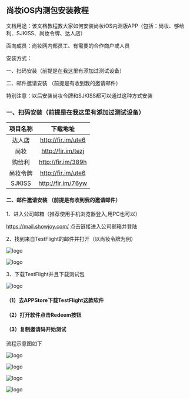 ## 尚妆iOS内测包安装教程

文档用途：该文档教程教大家如何安装尚妆iOS内测版APP（包括：尚妆、够给利、SJKISS、尚妆令牌、达人店）

面向成员：尚妆网内部员工、有需要的合作商户或人员

安装方式：

一、扫码安装（前提是在我这里有添加过测试设备）   

二、邮件邀请安装 （前提是有收到我的邀请邮件）



特别注意：以后安装尚妆令牌和SJKISS都可以通过这种方式安装



### 一、扫码安装（前提是在我这里有添加过测试设备）

|  项目名称  |        下载地址        |
| :----: | :----------------: |
|  达人店   | http://fir.im/ute6 |
|   尚妆   | http://fir.im/tezj |
|  购给利   | http://fir.im/389h |
|  尚妆令牌  | http://fir.im/ute6 |
| SJKISS | http://fir.im/76yw |



#### 二、邮件邀请安装 （前提是有收到我的邀请邮件）

1、进入公司邮箱（推荐使用手机浏览器登入,用PC也可以）

https://mail.showjoy.com/   点击链接进入公司邮箱并登陆

2、找到来自TestFlight的邮件并打开（以尚妆令牌为例）

![logo](https://github.com/ShowJoy-com/PublicDocument_iOS/blob/master/Images/mailList.png?raw=true)





![logo](https://github.com/ShowJoy-com/PublicDocument_iOS/blob/master/Images/mailDetail.png?raw=true)

3、下载TestFlight并且下载测试包

![logo](https://github.com/ShowJoy-com/PublicDocument_iOS/blob/master/Images/StartTest.png?raw=true)

#### （1）去APPStore下载TestFlight这款软件

#### （2）打开软件点击Redeem按钮

#### （3）复制邀请码开始测试

流程示意图如下

![logo](https://github.com/ShowJoy-com/PublicDocument_iOS/blob/master/Images/1.PNG?raw=true)

![logo](https://github.com/ShowJoy-com/PublicDocument_iOS/blob/master/Images/2.PNG?raw=true)

![logo](https://github.com/ShowJoy-com/PublicDocument_iOS/blob/master/Images/3.PNG?raw=true)

![logo](https://github.com/ShowJoy-com/PublicDocument_iOS/blob/master/Images/4.PNG?raw=true)